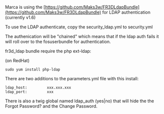 Marca is using the [https://github.com/Maks3w/FR3DLdapBundle](https://github.com/Maks3w/FR3DLdapBundle) for LDAP authentication (currently v1.6)

To use the LDAP authenticate, copy the security_ldap.yml to security.yml 

The authenication will be "chained" which means that if the ldap auth fails it will roll over to the fosuserbundle for authentication.

fr3d_ldap bundle require the php ext-ldap:
 
(on RedHat) 

    sudo yum install php-ldap

There are two additions to the parameters.yml file with this install:

    ldap_host:         xxx.xxx.xxx
    ldap_port:         xxx

There is also a twig global named ldap_auth (yes|no) that will hide the the Forgot Password? and the Change Password.